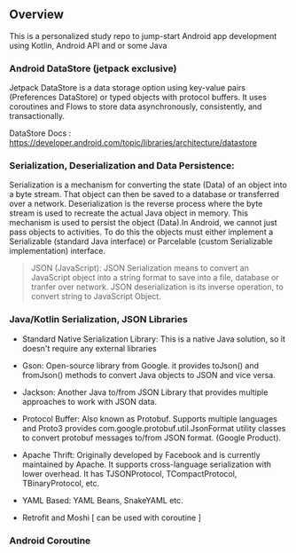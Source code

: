## Overview
This is a personalized study repo to jump-start Android app development using Kotlin, Android API and or some Java

### Android DataStore (jetpack exclusive)
Jetpack DataStore is a data storage option using key-value pairs (Preferences DataStore) or typed objects with protocol buffers. It uses coroutines and Flows to store data asynchronously, consistently, and transactionally.

DataStore Docs : https://developer.android.com/topic/libraries/architecture/datastore

### Serialization, Deserialization and Data Persistence:
Serialization is a mechanism for converting the state (Data) of an object into a byte stream. That object can then be saved to a database or transferred over a network. Deserialization is the reverse process where the byte stream is used to recreate the actual Java object in memory. This mechanism is used to persist the object (Data).In Android, we cannot just pass objects to activities. To do this the objects must either implement a Serializable (standard Java interface) or Parcelable (custom Serializable implementation) interface.

> JSON (JavaScript): JSON Serialization means to convert an JavaScript object into a string format to save into a file, database or tranfer over network. JSON deserialization is its inverse operation, to convert string to JavaScript Object.

### Java/Kotlin Serialization, JSON Libraries
- Standard Native Serialization Library: This is a native Java solution, so it doesn't require any external libraries

- Gson: Open-source library from Google. it provides toJson() and fromJson() methods to convert Java objects to JSON and vice versa.

- Jackson: Another Java to/from JSON Library that provides multiple approaches to work with JSON data.

- Protocol Buffer: Also known as Protobuf. Supports multiple languages and Proto3 provides com.google.protobuf.util.JsonFormat utility classes to convert protobuf messages to/from JSON format. (Google Product).

- Apache Thrift: Originally developed by Facebook and is currently maintained by Apache. It supports cross-language serialization with lower overhead. It has TJSONProtocol, TCompactProtocol, TBinaryProtocol, etc.

- YAML Based: YAML Beans, SnakeYAML etc.

- Retrofit and Moshi [ can be used with coroutine ]

### Android Coroutine
